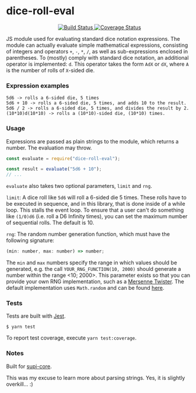 # dice-roll-eval

<p align="center">
    <a href='https://travis-ci.com/jprochazk/dice-roll-eval'>
        <img src='https://travis-ci.org/jprochazk/dice-roll-eval.svg?branch=master' alt='Build Status' />
    </a>
    <a href='https://coveralls.io/github/jprochazk/dice-roll-eval?branch=master'>
        <img src='https://coveralls.io/repos/github/jprochazk/dice-roll-eval/badge.svg?branch=master' alt='Coverage Status' />
    </a>
</p>

JS module used for evaluating standard dice notation expressions. The module can actually evaluate simple mathematical expressions, consisting of integers and operators `+`, `-`, `*`, `/`, as well as sub-expressions enclosed in parentheses. To (mostly) comply with standard dice notation, an additional operator is implemented: `d`. This operator takes the form `AdX` or `dX`, where `A` is the number of rolls of `X`-sided die.

### Expression examples

```
5d6 -> rolls a 6-sided die, 5 times
5d6 + 10 -> rolls a 6-sided die, 5 times, and adds 10 to the result.
5d6 / 2 -> rolls a 6-sided die, 5 times, and divides the result by 2.
(10*10)d(10*10) -> rolls a (10*10)-sided die, (10*10) times.
```

### Usage

Expressions are passed as plain strings to the module, which returns a number. The evaluation may throw.

```js
const evaluate = require("dice-roll-eval");

const result = evaluate("5d6 + 10");
// ...
```

`evaluate` also takes two optional parameters, `limit` and `rng`. 

`limit`: A dice roll like `5d6` will roll a 6-sided die 5 times. These rolls have to be executed in sequence, and in this library, that is done inside of a while loop. This stalls the event loop. To ensure that a user can't do something like `(1/0)d6` (i.e. roll a D6 Infinity times), you can set the maximum number of sequential rolls. The default is 10.

`rng`: The random number generation function, which must have the following signature:

```js
(min: number, max: number) => number;
```

The `min` and `max` numbers specify the range in which values should be generated, e.g. the call `YOUR_RNG_FUNCTION(10, 2000)` should generate a number within the range <10; 2000>. This parameter exists so that you can provide your own RNG implementation, such as a [Mersenne Twister](https://en.wikipedia.org/wiki/Mersenne_Twister). The default implementation uses `Math.random` and can be found [here](https://github.com/jprochazk/dice-roll-eval/blob/master/index.js#L5).

### Tests

Tests are built with [Jest](https://jestjs.io/).

```
$ yarn test
```

To report test coverage, execute `yarn test:coverage`.

### Notes

Built for [supi-core](https://github.com/Supinic/supi-core).

This was my excuse to learn more about parsing strings. Yes, it is slightly overkill... :)